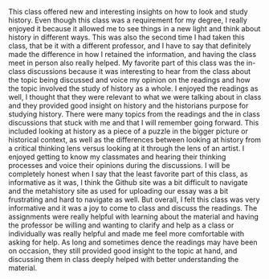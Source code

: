 This class offered new and interesting insights on how to look and study history.
Even though this class was a requirement for my degree, I really enjoyed it because it allowed me to see things in a new light and think about history in different ways.
This was also the second time I had taken this class, that be it with a different professor, and I have to say that definitely made the difference in how I retained the information, and having the class meet in person also really helped.
My favorite part of this class was the in-class discussions because it was interesting to hear from the class about the topic being discussed and voice my opinion on the readings and how the topic involved the study of history as a whole. 
I enjoyed the readings as well, I thought that they were relevant to what we were talking about in class and they provided good insight on history and the historians purpose for studying history. 
There were many topics from the readings and the in class discussions that stuck with me and that I will remember going forward. This included looking at history as a piece of a puzzle in the bigger picture or historical context, as well as the differences between looking at history from a critical thinking lens versus looking at it through the lens of an artist. 
I enjoyed getting to know my classmates and hearing their thinking processes and voice their opinions during the discussions. I will be completely honest when I say that the least favorite part of this class, as informative as it was, I think the Github site was a bit difficult to navigate and the metahistory site as used for uploading our essay was a bit frustrating and hard to navigate as well.
But overall, I felt this class was very informative and it was a joy to come to class and discuss the readings. The assignments were really helpful with learning about the material and having the professor be willing and wanting to clarify and help as a class or individually was really helpful and made me feel more comfortable with asking for help. 
As long and sometimes dence the readings may have been on occasion, they still provided good insight to the topic at hand, and discussing them in class deeply helped with better understanding the material. 

